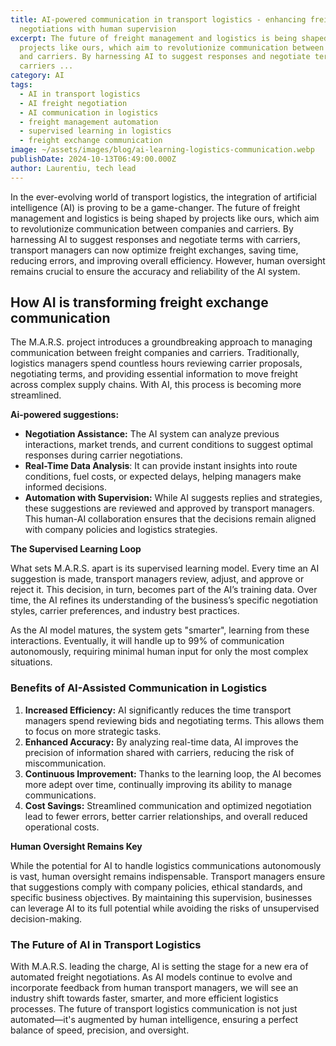 ```yaml
---
title: AI-powered communication in transport logistics - enhancing freight
  negotiations with human supervision
excerpt: The future of freight management and logistics is being shaped by
  projects like ours, which aim to revolutionize communication between companies
  and carriers. By harnessing AI to suggest responses and negotiate terms with
  carriers ...
category: AI
tags:
  - AI in transport logistics
  - AI freight negotiation
  - AI communication in logistics
  - freight management automation
  - supervised learning in logistics
  - freight exchange communication
image: ~/assets/images/blog/ai-learning-logistics-communication.webp
publishDate: 2024-10-13T06:49:00.000Z
author: Laurentiu, tech lead
---
```

In the ever-evolving world of transport logistics, the integration of artificial intelligence (AI) is proving to be a game-changer. The future of freight management and logistics is being shaped by projects like ours, which aim to revolutionize communication between companies and carriers. By harnessing AI to suggest responses and negotiate terms with carriers, transport managers can now optimize freight exchanges, saving time, reducing errors, and improving overall efficiency. However, human oversight remains crucial to ensure the accuracy and reliability of the AI system.

## How AI is transforming freight exchange communication

The M.A.R.S. project introduces a groundbreaking approach to managing communication between freight companies and carriers. Traditionally, logistics managers spend countless hours reviewing carrier proposals, negotiating terms, and providing essential information to move freight across complex supply chains. With AI, this process is becoming more streamlined.

**Ai-powered suggestions:**

* **Negotiation Assistance:** The AI system can analyze previous interactions, market trends, and current conditions to suggest optimal responses during carrier negotiations.
* **Real-Time Data Analysis**: It can provide instant insights into route conditions, fuel costs, or expected delays, helping managers make informed decisions.
* **Automation with Supervision:** While AI suggests replies and strategies, these suggestions are reviewed and approved by transport managers. This human-AI collaboration ensures that the decisions remain aligned with company policies and logistics strategies.

**The Supervised Learning Loop**

What sets M.A.R.S. apart is its supervised learning model. Every time an AI suggestion is made, transport managers review, adjust, and approve or reject it. This decision, in turn, becomes part of the AI’s training data. Over time, the AI refines its understanding of the business’s specific negotiation styles, carrier preferences, and industry best practices.

As the AI model matures, the system gets "smarter", learning from these interactions. Eventually, it will handle up to 99% of communication autonomously, requiring minimal human input for only the most complex situations.

### Benefits of AI-Assisted Communication in Logistics

1. **Increased Efficiency:** AI significantly reduces the time transport managers spend reviewing bids and negotiating terms. This allows them to focus on more strategic tasks.
2. **Enhanced Accuracy:** By analyzing real-time data, AI improves the precision of information shared with carriers, reducing the risk of miscommunication.
3. **Continuous Improvement:** Thanks to the learning loop, the AI becomes more adept over time, continually improving its ability to manage communications.
4. **Cost Savings:** Streamlined communication and optimized negotiation lead to fewer errors, better carrier relationships, and overall reduced operational costs.

**Human Oversight Remains Key**

While the potential for AI to handle logistics communications autonomously is vast, human oversight remains indispensable. Transport managers ensure that suggestions comply with company policies, ethical standards, and specific business objectives. By maintaining this supervision, businesses can leverage AI to its full potential while avoiding the risks of unsupervised decision-making.

### The Future of AI in Transport Logistics

With M.A.R.S. leading the charge, AI is setting the stage for a new era of automated freight negotiations. As AI models continue to evolve and incorporate feedback from human transport managers, we will see an industry shift towards faster, smarter, and more efficient logistics processes. The future of transport logistics communication is not just automated—it's augmented by human intelligence, ensuring a perfect balance of speed, precision, and oversight.
